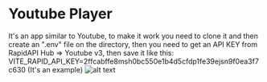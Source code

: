 # Youtube Player

It's an app similar to Youtube, to make it work you need to clone it and then create an ".env" file on the directory, then you need to get an API KEY from RapidAPI Hub => Youtube v3, then save it like this: VITE_RAPID_API_KEY=2ffcabffe8msh0bc550e1b4d5cfdp1fe39ejsn9f0ea3f7c630 (It's an example)
![alt text]([http://url/to/img.png](https://i.ibb.co/4Y48YLK/Screenshot-2023-12-09-125637.png)https://i.ibb.co/4Y48YLK/Screenshot-2023-12-09-125637.png)
